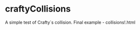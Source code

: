 craftyCollisions
================

A simple test of Crafty`s collision. Final example - collisions!.html
